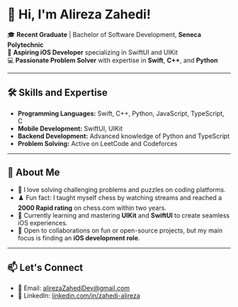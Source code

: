 
# 👋 Hi, I'm Alireza Zahedi!  

🎓 **Recent Graduate** | Bachelor of Software Development, **Seneca Polytechnic**  
🍎 **Aspiring iOS Developer** specializing in SwiftUI and UIKit  
💻 **Passionate Problem Solver** with expertise in **Swift**, **C++**, and **Python**

---

## 🛠️ Skills and Expertise  
- **Programming Languages:** Swift, C++, Python, JavaScript, TypeScript, C  
- **Mobile Development:** SwiftUI, UIKit  
- **Backend Development:** Advanced knowledge of Python and TypeScript  
- **Problem Solving:** Active on LeetCode and Codeforces  

---

## 🌟 About Me  
- 🧩 I love solving challenging problems and puzzles on coding platforms.  
- ♟️ Fun fact: I taught myself chess by watching streams and reached a **2000 Rapid rating** on chess.com within two years.  
- 🌱 Currently learning and mastering **UIKit** and **SwiftUI** to create seamless iOS experiences.  
- 🤝 Open to collaborations on fun or open-source projects, but my main focus is finding an **iOS development role**.

---

## 📫 Let's Connect  
- 📧 Email: [alirezaZahediDev@gmail.com](mailto:alirezaZahediDev@gmail.com)  
- 💼 LinkedIn: [linkedin.com/in/zahedi-alireza](https://www.linkedin.com/in/zahedi-alireza/)  

